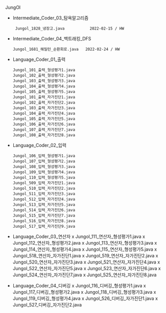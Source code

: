 JungOl 
 - Intermediate_Coder_03_탐욕알고리즘

		Jungol_1828_냉장고.java		   2022-02-15 / HW
 - 	Intermediate_Coder_04_백트래킹_DFS

		Jungol_1681_해밀턴_순환회로.java	2022-02-24 / HW
 - 	Language_Coder_01_출력

		Jungol_101_출력_형성평가1.java
		Jungol_102_출력_형성평가2.java
		Jungol_103_출력_형성평가3.java
		Jungol_104_출력_형성평가4.java
		Jungol_105_출력_형성평가5.java
		Jungol_101_출력_자가진단1.java
		Jungol_102_출력_자가진단2.java
		Jungol_103_출력_자가진단3.java
		Jungol_104_출력_자가진단4.java
		Jungol_105_출력_자가진단5.java
		Jungol_106_출력_자가진단6.java
		Jungol_107_출력_자가진단7.java
		Jungol_108_출력_자가진단8.java
 - 	Language_Coder_02_입력
		
		Jungol_106_입력_형성평가1.java
		Jungol_107_입력_형성평가2.java
		Jungol_108_입력_형성평가3.java
		Jungol_109_입력_형성평가4.java
		Jungol_110_입력_형성평가5.java
		Jungol_509_입력_자가진단1.java
		Jungol_510_입력_자가진단2.java
		Jungol_511_입력_자가진단3.java
		Jungol_512_입력_자가진단4.java
		Jungol_513_입력_자가진단5.java
		Jungol_514_입력_자가진단6.java
		Jungol_515_입력_자가진단7.java
		Jungol_516_입력_자가진단8.java
		Jungol_517_입력_자가진단9.java
 - 	Language_Coder_03_연산자
x		Jungol_111_연산자_형성평가1.java
x		Jungol_112_연산자_형성평가2.java
x		Jungol_113_연산자_형성평가3.java
x		Jungol_114_연산자_형성평가4.java
x		Jungol_115_연산자_형성평가5.java
x		Jungol_518_연산자_자가진단1.java
x		Jungol_519_연산자_자가진단2.java
x		Jungol_520_연산자_자가진단3.java
x		Jungol_521_연산자_자가진단4.java
x		Jungol_522_연산자_자가진단5.java
x		Jungol_523_연산자_자가진단6.java
x		Jungol_524_연산자_자가진단7.java
x		Jungol_525_연산자_자가진단8.java
 - 	Language_Coder_04_디버깅
x		Jungol_116_디버깅_형성평가1.java
x		Jungol_117_디버깅_형성평가2.java
x		Jungol_118_디버깅_형성평가3.java
x		Jungol_119_디버깅_형성평가4.java
x		Jungol_526_디버깅_자가진단1.java
x		Jungol_527_디버깅_자가진단2.java